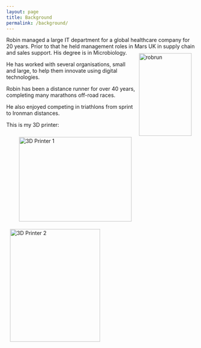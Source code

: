```yaml
---
layout: page
title: Background
permalink: /background/
---
```


Robin managed a large IT department for a global healthcare company for 20 years.  Prior
to that he held management roles in Mars UK in supply chain and sales support.  His 
<img src="/WebSite/images/robrun.jpg" alt="robrun" width="140" height="220" title="Recent race" margin=20px style="padding: 10px; float: right;">
degree is in Microbiology.

He has worked with several organisations, small and large, to help them innovate using digital technologies.

Robin has been a distance runner for over 40 years, completing many marathons off-road races.

He also enjoyed competing in triathlons from sprint to Ironman distances.  

This is my 3D printer:

<img src="/WebSite/images/3DPrinter1.JPG" alt="3D Printer 1" width="300" height="225" title="3D Printer" margin=20px style="padding: 10px; float: right;">

<img src="/WebSite/images/3DPrinter2.JPG" alt="3D Printer 2" width="240" height="300" title="3D Printer on Stand" margin=20px style="padding: 10px; float: left;">








